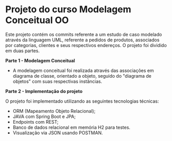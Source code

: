 # Projeto do curso Modelagem Conceitual OO

Este projeto contém os commits referente a um estudo de caso modelado através da linguagem UML, referente a pedidos de produtos, associados por categorias, clientes e seus respectivos endereços. O projeto foi dividido em duas partes.

**Parte 1 - Modelagem Conceitual**

* A modelagem conceitual foi realizada através das associações em diagrama de classe, orientado a objeto, seguido do "diagrama de objetos" com suas respectivas instâncias.

**Parte 2 - Implementação do projeto**

O projeto foi implementado utilizando as seguintes tecnologias técnicas:


* ORM (Mapeamento Objeto Relacional);
* JAVA com Spring Boot e JPA;
* Endpoints com REST;
* Banco de dados relacional em memória H2 para testes.
* Visualização via JSON usando POSTMAN.
